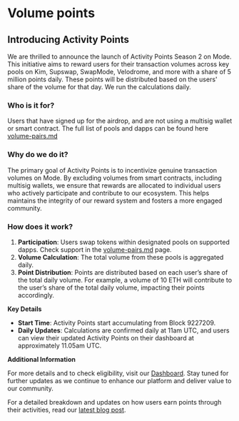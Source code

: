 # Volume points

## **Introducing Activity Points**

We are thrilled to announce the launch of Activity Points Season 2 on Mode. This initiative aims to reward users for their transaction volumes across key pools on Kim, Supswap, SwapMode, Velodrome, and more with a share of 5 million points daily. These points will be distributed based on the users' share of the volume for that day. We run the calculations daily.

### Who is it for?

Users that have signed up for the airdrop, and are not using a multisig wallet or smart contract. The full list of pools and dapps can be found here [volume-pairs.md](volume-pairs.md "mention")

### Why do we do it?

The primary goal of Activity Points is to incentivize genuine transaction volumes on Mode. By excluding volumes from smart contracts, including multisig wallets, we ensure that rewards are allocated to individual users who actively participate and contribute to our ecosystem. This helps maintains the integrity of our reward system and fosters a more engaged community.

### How does it work?

1. **Participation**: Users swap tokens within designated pools on supported dapps. Check support in the [volume-pairs.md](volume-pairs.md "mention") page.
2. **Volume Calculation**: The total volume from these pools is aggregated daily.
3. **Point Distribution**: Points are distributed based on each user’s share of the total daily volume. For example, a volume of 10 ETH will contribute to the user’s share of the total daily volume, impacting their points accordingly.

**Key Details**

* **Start Time**: Activity Points start accumulating from Block 9227209.
* **Daily Updates**: Calculations are confirmed daily at 11am UTC, and users can view their updated Activity Points on their dashboard at approximately 11.05am UTC.

**Additional Information**

For more details and to check eligibility, visit our [Dashboard](https://app.mode.network/early/). Stay tuned for further updates as we continue to enhance our platform and deliver value to our community.

For a detailed breakdown and updates on how users earn points through their activities, read our [latest blog post](https://app.mode.network/early/).
